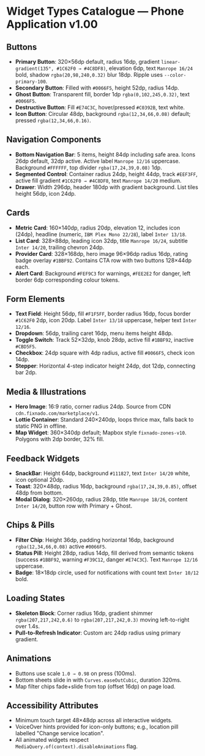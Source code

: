 # Widget Types Catalogue — Phone Application v1.00

## Buttons
- **Primary Button**: 320×56dp default, radius 16dp, gradient `linear-gradient(135°, #1C62F0 → #4C8DF8)`, elevation 6dp, text `Manrope 16/24` bold, shadow `rgba(20,98,240,0.32)` blur 18dp. Ripple uses `--color-primary-100`.
- **Secondary Button**: Filled with `#0066F5`, height 52dp, radius 14dp.
- **Ghost Button**: Transparent fill, border 1dp `rgba(0,102,245,0.32)`, text `#0066F5`.
- **Destructive Button**: Fill `#E74C3C`, hover/pressed `#C0392B`, text white.
- **Icon Button**: Circular 48dp, background `rgba(12,34,66,0.08)` default; pressed `rgba(12,34,66,0.16)`.

## Navigation Components
- **Bottom Navigation Bar**: 5 items, height 84dp including safe area. Icons 26dp default, 32dp active. Active label `Manrope 12/16` uppercase. Background `#FFFFFF`, top divider `rgba(17,24,39,0.08)` 1dp.
- **Segmented Control**: Container radius 24dp, height 44dp, track `#EEF3FF`, active fill gradient `#1C62F0 → #4C8DF8`, text `Manrope 14/20` medium.
- **Drawer**: Width 296dp, header 180dp with gradient background. List tiles height 56dp, icon 24dp.

## Cards
- **Metric Card**: 160×140dp, radius 20dp, elevation 12, includes icon (24dp), headline (numeric, `IBM Plex Mono 22/28`), label `Inter 13/18`.
- **List Card**: 328×88dp, leading icon 32dp, title `Manrope 16/24`, subtitle `Inter 14/20`, trailing chevron 24dp.
- **Provider Card**: 328×168dp, hero image 96×96dp radius 16dp, rating badge overlay `#1BBF92`. Contains CTA row with two buttons 128×44dp each.
- **Alert Card**: Background `#FEF9C3` for warnings, `#FEE2E2` for danger, left border 6dp corresponding colour tokens.

## Form Elements
- **Text Field**: Height 56dp, fill `#F1F5FF`, border radius 16dp, focus border `#1C62F0` 2dp, icon 20dp. Label `Inter 13/18` uppercase, helper text `Inter 12/16`.
- **Dropdown**: 56dp, trailing caret 16dp, menu items height 48dp.
- **Toggle Switch**: Track 52×32dp, knob 28dp, active fill `#1BBF92`, inactive `#CBD5F5`.
- **Checkbox**: 24dp square with 4dp radius, active fill `#0066F5`, check icon 14dp.
- **Stepper**: Horizontal 4-step indicator height 24dp, dot 12dp, connecting bar 2dp.

## Media & Illustrations
- **Hero Image**: 16:9 ratio, corner radius 24dp. Source from CDN `cdn.fixnado.com/marketplace/v1`.
- **Lottie Container**: Standard 240×240dp, loops thrice max, falls back to static PNG in offline.
- **Map Widget**: 360×340dp default; Mapbox style `fixnado-zones-v10`. Polygons with 2dp border, 32% fill.

## Feedback Widgets
- **SnackBar**: Height 64dp, background `#111827`, text `Inter 14/20` white, icon optional 20dp.
- **Toast**: 320×48dp, radius 16dp, background `rgba(17,24,39,0.85)`, offset 48dp from bottom.
- **Modal Dialog**: 320×260dp, radius 28dp, title `Manrope 18/26`, content `Inter 14/20`, button row with Primary + Ghost.

## Chips & Pills
- **Filter Chip**: Height 36dp, padding horizontal 16dp, background `rgba(12,34,66,0.08)` active `#0066F5`.
- **Status Pill**: Height 28dp, radius 14dp, fill derived from semantic tokens (success `#1BBF92`, warning `#F39C12`, danger `#E74C3C`). Text `Manrope 12/16` uppercase.
- **Badge**: 18×18dp circle, used for notifications with count text `Inter 10/12` bold.

## Loading States
- **Skeleton Block**: Corner radius 16dp, gradient shimmer `rgba(207,217,242,0.6)` to `rgba(207,217,242,0.3)` moving left-to-right over 1.4s.
- **Pull-to-Refresh Indicator**: Custom arc 24dp radius using primary gradient.

## Animations
- Buttons use scale `1.0 → 0.98` on press (100ms).
- Bottom sheets slide in with `Curves.easeOutCubic`, duration 320ms.
- Map filter chips fade+slide from top (offset 16dp) on page load.

## Accessibility Attributes
- Minimum touch target 48×48dp across all interactive widgets.
- VoiceOver hints provided for icon-only buttons; e.g., location pill labelled "Change service location".
- All animated widgets respect `MediaQuery.of(context).disableAnimations` flag.
